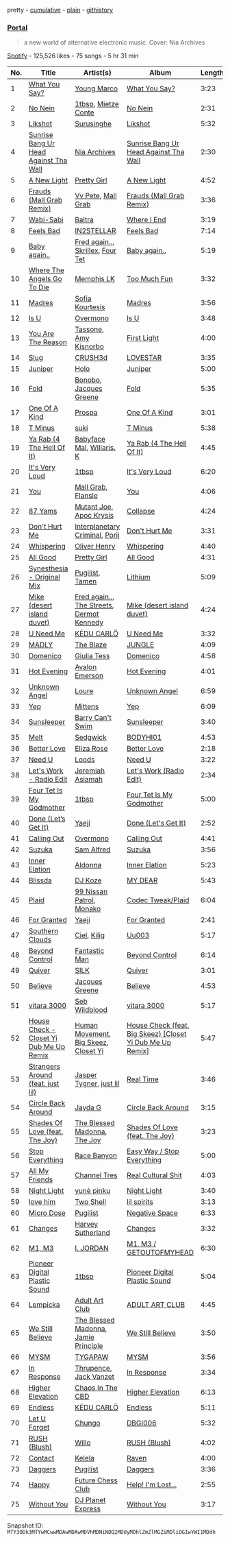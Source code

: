 pretty - [cumulative](/playlists/cumulative/37i9dQZF1DWZaNRXtvIrDt.md) - [plain](/playlists/plain/37i9dQZF1DWZaNRXtvIrDt) - [githistory](https://github.githistory.xyz/mackorone/spotify-playlist-archive/blob/main/playlists/plain/37i9dQZF1DWZaNRXtvIrDt)

### [Portal](https://open.spotify.com/playlist/37i9dQZF1DWZaNRXtvIrDt)

> a new world of alternative electronic music\. Cover: Nia Archives

[Spotify](https://open.spotify.com/user/spotify) - 125,526 likes - 75 songs - 5 hr 31 min

| No. | Title | Artist(s) | Album | Length |
|---|---|---|---|---|
| 1 | [What You Say?](https://open.spotify.com/track/22quZFeltYbo325rn3ktTe) | [Young Marco](https://open.spotify.com/artist/7zpN81tVvPwlHcJSkSCyRa) | [What You Say?](https://open.spotify.com/album/2yRIzD4GpnSNlGw5gt0Y1o) | 3:23 |
| 2 | [No Nein](https://open.spotify.com/track/4qeIlzP0Z1JFXh0AckDcX8) | [1tbsp](https://open.spotify.com/artist/6G01WYFYF91rjG5LtwMhY4), [Mietze Conte](https://open.spotify.com/artist/3ETvRzzQK7ppB28GcAE8rN) | [No Nein](https://open.spotify.com/album/5vmCLooZQ8zXFbabT1nvxP) | 2:31 |
| 3 | [Likshot](https://open.spotify.com/track/6GY4eHl6UjFLpqFAPEG6QQ) | [Surusinghe](https://open.spotify.com/artist/7m5jnraNhVbxMZ7B8FvCSe) | [Likshot](https://open.spotify.com/album/2ePWaT9H5e7D9TF42S5WpF) | 5:32 |
| 4 | [Sunrise Bang Ur Head Against Tha Wall](https://open.spotify.com/track/3Atsv8Fo8Kyl5jwpuPc5hz) | [Nia Archives](https://open.spotify.com/artist/7BMR0fwtEvzGtK4rNGdoiQ) | [Sunrise Bang Ur Head Against Tha Wall](https://open.spotify.com/album/7cZBakwAsi0MMcICMUrQ9f) | 2:30 |
| 5 | [A New Light](https://open.spotify.com/track/6fn7tlBORXWaSLdACXVkuO) | [Pretty Girl](https://open.spotify.com/artist/6KkltYAOOGsCaW7dO9jF98) | [A New Light](https://open.spotify.com/album/3ImwhIT7SY1Cndhrdi0SCq) | 4:52 |
| 6 | [Frauds \(Mall Grab Remix\)](https://open.spotify.com/track/6scCpOSEfY7FfDRjkHnUwL) | [Vv Pete](https://open.spotify.com/artist/66IkoRt5JAg88LCnPuyxXr), [Mall Grab](https://open.spotify.com/artist/7yF6JnFPDzgml2Ytkyl5D7) | [Frauds \(Mall Grab Remix\)](https://open.spotify.com/album/1JsPxT71G12JueIEVP0UR1) | 3:36 |
| 7 | [Wabi\-Sabi](https://open.spotify.com/track/5q5OIJJmqr3slrtZUdpcXs) | [Baltra](https://open.spotify.com/artist/2tEyBfwGBfQgLXeAJW0MgC) | [Where I End](https://open.spotify.com/album/6NG6L5FQacqXP3KJhHfsAg) | 3:19 |
| 8 | [Feels Bad](https://open.spotify.com/track/1wr53taHWvkEfp9nG0vAIM) | [IN2STELLAR](https://open.spotify.com/artist/6JDTszsnsJ44yCRBnISbVq) | [Feels Bad](https://open.spotify.com/album/23rwCtNkALElgFulTfNRpv) | 7:14 |
| 9 | [Baby again..](https://open.spotify.com/track/4zlbKky2yA657Sk5rekZoR) | [Fred again..](https://open.spotify.com/artist/4oLeXFyACqeem2VImYeBFe), [Skrillex](https://open.spotify.com/artist/5he5w2lnU9x7JFhnwcekXX), [Four Tet](https://open.spotify.com/artist/7Eu1txygG6nJttLHbZdQOh) | [Baby again..](https://open.spotify.com/album/7J7redEXgOUEsUBXukhkUF) | 5:19 |
| 10 | [Where The Angels Go To Die](https://open.spotify.com/track/0zwJUJgcZrcdAKfATMYhcq) | [Memphis LK](https://open.spotify.com/artist/7z3XgqpRYdNJ7RvEUlYaUe) | [Too Much Fun](https://open.spotify.com/album/6DVEb2UcjI2o4W4SdOXksM) | 3:32 |
| 11 | [Madres](https://open.spotify.com/track/3oZOhcGFBx5AdxDmpp209k) | [Sofia Kourtesis](https://open.spotify.com/artist/7wXTWO45lqpUejDkike0Gf) | [Madres](https://open.spotify.com/album/72c0drLnTHGgihMXP0TXU5) | 3:56 |
| 12 | [Is U](https://open.spotify.com/track/4Z3RGx7Be5plLoIw7i83wX) | [Overmono](https://open.spotify.com/artist/01PnN11ovfen6xUOHfNpn3) | [Is U](https://open.spotify.com/album/4jO5B8uUoYusn8Yb8iSoVo) | 3:48 |
| 13 | [You Are The Reason](https://open.spotify.com/track/56F50CYq9MRcefIShTLPL4) | [Tassone](https://open.spotify.com/artist/470ihAHOGGu2P0xyo8upnv), [Amy Kisnorbo](https://open.spotify.com/artist/2PJz7yQtTtf05sYx7jsbrI) | [First Light](https://open.spotify.com/album/0j8NWZVyLmUtvybK07T1hi) | 4:00 |
| 14 | [Slug](https://open.spotify.com/track/0pI7zATeng92EknYPfi2B2) | [CRUSH3d](https://open.spotify.com/artist/5Qvgao5nFsaKRPeL42Dnpf) | [LOVESTAR](https://open.spotify.com/album/59QdYCo6YpVIUim9b3k27e) | 3:35 |
| 15 | [Juniper](https://open.spotify.com/track/4PRVnpNShPqjANUE5GC7Dx) | [Holo](https://open.spotify.com/artist/5PrWAhH8BO28ieKNfYYFEX) | [Juniper](https://open.spotify.com/album/56TKvJC3uylhbaC8N6jhn1) | 5:00 |
| 16 | [Fold](https://open.spotify.com/track/3yaAqfGcXeC02j88iaoebG) | [Bonobo](https://open.spotify.com/artist/0cmWgDlu9CwTgxPhf403hb), [Jacques Greene](https://open.spotify.com/artist/0ygIgsjUzKivFgxgjQ9iV9) | [Fold](https://open.spotify.com/album/3xReYX6louXtp8C6Lxf8bx) | 5:35 |
| 17 | [One Of A Kind](https://open.spotify.com/track/0kVERdA5KiHfK9j9TXnasd) | [Prospa](https://open.spotify.com/artist/6HabM2PUM519iIxervGWSb) | [One Of A Kind](https://open.spotify.com/album/7IkgeMzxtjC9kdihJYmj2J) | 3:01 |
| 18 | [T Minus](https://open.spotify.com/track/6VH91gjItq7rKiYnIPApQ2) | [suki](https://open.spotify.com/artist/1vIOPkrhJl84CvBcT6LPyq) | [T Minus](https://open.spotify.com/album/0RSh5kgB4s3tRpQEcIkx0f) | 5:38 |
| 19 | [Ya Rab \(4 The Hell Of It\)](https://open.spotify.com/track/4y19GgcMvyXNFke43cGBuf) | [Babyface Mal](https://open.spotify.com/artist/6IcfiOE8lEUiDg5ZsvA5uN), [Willaris\. K](https://open.spotify.com/artist/6ZHeg2Op5ZkNppXbNLSglj) | [Ya Rab \(4 The Hell Of It\)](https://open.spotify.com/album/4RjFzNmR3D6t4dT6mFEzPL) | 4:45 |
| 20 | [It's Very Loud](https://open.spotify.com/track/4pVpPtYTEGLVhfgljGM2Xl) | [1tbsp](https://open.spotify.com/artist/6G01WYFYF91rjG5LtwMhY4) | [It's Very Loud](https://open.spotify.com/album/6IERtDEcLcMkt23FEueAH7) | 6:20 |
| 21 | [You](https://open.spotify.com/track/0qjYHI9np3bsH5tr0tX2Pk) | [Mall Grab](https://open.spotify.com/artist/7yF6JnFPDzgml2Ytkyl5D7), [Flansie](https://open.spotify.com/artist/2BArfYNHUsUFaABc7WzoSI) | [You](https://open.spotify.com/album/0Gc4oCJpqyp7D2OchNftc1) | 4:06 |
| 22 | [87 Yams](https://open.spotify.com/track/7weyjwy7ylvA14AQV7PjRQ) | [Mutant Joe](https://open.spotify.com/artist/3qJM7YRQVOYADVj132dyqs), [Apoc Krysis](https://open.spotify.com/artist/5FWqTrWj74TUJLstHwCDQE) | [Collapse](https://open.spotify.com/album/2UFGQuz3ycsUPCTlf2685M) | 4:24 |
| 23 | [Don't Hurt Me](https://open.spotify.com/track/1UptW89gc2ATGaWegfuSQV) | [Interplanetary Criminal](https://open.spotify.com/artist/6uJ51uV5rYzu1MJkC4CceI), [Porij](https://open.spotify.com/artist/5Ph4BCHTBnS7CJctvtUDkp) | [Don't Hurt Me](https://open.spotify.com/album/5C9wrneIR28xvm1TpUQjJg) | 3:31 |
| 24 | [Whispering](https://open.spotify.com/track/6HdgO8F81kPNjhk9O5ic1F) | [Oliver Henry](https://open.spotify.com/artist/5rrIGWOBnDYdcRz9FqdvfD) | [Whispering](https://open.spotify.com/album/5ImXv8MXMUQxjWZzVL4WIZ) | 4:40 |
| 25 | [All Good](https://open.spotify.com/track/0E1R3RC1YxQ6nIJ2ZDbDjF) | [Pretty Girl](https://open.spotify.com/artist/6KkltYAOOGsCaW7dO9jF98) | [All Good](https://open.spotify.com/album/4KyYJbYmodLczcw5HLkkzI) | 4:31 |
| 26 | [Synesthesia \- Original Mix](https://open.spotify.com/track/5BKnU3tIABYxGm6fUCsXzk) | [Pugilist](https://open.spotify.com/artist/5PXa57bB4y0vrQqeZX7A2S), [Tamen](https://open.spotify.com/artist/2HVIdpqXvq82kEqaXzWIc6) | [Lithium](https://open.spotify.com/album/5zQRu6T7emt6CC1u8SQ7xo) | 5:09 |
| 27 | [Mike \(desert island duvet\)](https://open.spotify.com/track/6cqcmtaxNL7YCKKsuYAPJo) | [Fred again..](https://open.spotify.com/artist/4oLeXFyACqeem2VImYeBFe), [The Streets](https://open.spotify.com/artist/4GvOygVQquMaPm8oAc0vXi), [Dermot Kennedy](https://open.spotify.com/artist/5KNNVgR6LBIABRIomyCwKJ) | [Mike \(desert island duvet\)](https://open.spotify.com/album/3lYzZoDorEtJsL3uRZ5dPa) | 4:24 |
| 28 | [U Need Me](https://open.spotify.com/track/6SzGIfq5jwOkJHIyv4hw3a) | [KÉDU CARLÖ](https://open.spotify.com/artist/5FdNimxRznD7ZK6LR5VTJC) | [U Need Me](https://open.spotify.com/album/5Y6yg0eVhYryiM6nE8MoGM) | 3:32 |
| 29 | [MADLY](https://open.spotify.com/track/7Eg6WudP6Qp7JzqldA2ZTH) | [The Blaze](https://open.spotify.com/artist/1Dt1UKLtrJIW1xxRBejjos) | [JUNGLE](https://open.spotify.com/album/409STQlcajDkM1vdhM4Qxo) | 4:09 |
| 30 | [Domenico](https://open.spotify.com/track/2jvoUFy1ovw1q2kloUPBE1) | [Giulia Tess](https://open.spotify.com/artist/1DIRMEtLvteuZfHcKgwQX3) | [Domenico](https://open.spotify.com/album/0DhbY3VlbKpUABz7i6gUne) | 4:58 |
| 31 | [Hot Evening](https://open.spotify.com/track/7l7tXEWUMfW5m5AE8vPfOB) | [Avalon Emerson](https://open.spotify.com/artist/4yrO1N273PlTaixa4BNwBz) | [Hot Evening](https://open.spotify.com/album/7IZ79nalZzDtQhgtCR4Dp1) | 4:01 |
| 32 | [Unknown Angel](https://open.spotify.com/track/0c3l1ht3cKspGlY67Fcogu) | [Loure](https://open.spotify.com/artist/0oj4QK4zH3lghS2Oa418zZ) | [Unknown Angel](https://open.spotify.com/album/0Uo6UEk7brlxliZ1KmzTKV) | 6:59 |
| 33 | [Yep](https://open.spotify.com/track/6jjETvirTF2hSHTaIFfP4l) | [Mittens](https://open.spotify.com/artist/6XQVVD3qhvoRUMTqz71go5) | [Yep](https://open.spotify.com/album/4sr7vWHDBLVirEY9T7DpWm) | 6:09 |
| 34 | [Sunsleeper](https://open.spotify.com/track/7yWd93ZTbCuhaH2QCsTHKc) | [Barry Can't Swim](https://open.spotify.com/artist/0vTVU0KH0CVzijsoKGsTPl) | [Sunsleeper](https://open.spotify.com/album/0ek3Sau5tGwOmwQFAzrx1M) | 3:40 |
| 35 | [Melt](https://open.spotify.com/track/1iIJo7yj62RekfvObHCWk8) | [Sedgwick](https://open.spotify.com/artist/14GS88QJ3INGFBUOYAVB6U) | [BODYHI01](https://open.spotify.com/album/3bx63fNrCUXTulmXggzhgB) | 4:53 |
| 36 | [Better Love](https://open.spotify.com/track/1UTHkifQMS6znmSx2Svobk) | [Eliza Rose](https://open.spotify.com/artist/4XC335ouK6pXyq4QiIb8bP) | [Better Love](https://open.spotify.com/album/0delJu1UUzdBfufg94lbME) | 2:18 |
| 37 | [Need U](https://open.spotify.com/track/6OAlog0TfLYgmT1LVXPOQU) | [Loods](https://open.spotify.com/artist/1uF7AFfGahplhiaHEy9NNl) | [Need U](https://open.spotify.com/album/06RiNKQaHus4Q0GD4aN2xT) | 3:22 |
| 38 | [Let's Work \- Radio Edit](https://open.spotify.com/track/4Wcl6jXGxyjFBKlXHZZgEj) | [Jeremiah Asiamah](https://open.spotify.com/artist/4a8asYwblfRPbHxD6Oc7W4) | [Let's Work \(Radio Edit\)](https://open.spotify.com/album/5Gx2vMTRqTurmCQh5SdXfo) | 2:34 |
| 39 | [Four Tet Is My Godmother](https://open.spotify.com/track/6KsRWn1YysBAeBEB384iVT) | [1tbsp](https://open.spotify.com/artist/6G01WYFYF91rjG5LtwMhY4) | [Four Tet Is My Godmother](https://open.spotify.com/album/3Vs3clSmo2AS7u3JywlVOP) | 5:00 |
| 40 | [Done \(Let’s Get It\)](https://open.spotify.com/track/2aiZVh8PAgIVy3wNlsQnhD) | [Yaeji](https://open.spotify.com/artist/2RqrWplViWHSGLzlhmDcbt) | [Done \(Let's Get It\)](https://open.spotify.com/album/1qVKptza3e1owyE8IzvTUO) | 2:52 |
| 41 | [Calling Out](https://open.spotify.com/track/2dpE7B7usqDVM9By5hnHJW) | [Overmono](https://open.spotify.com/artist/01PnN11ovfen6xUOHfNpn3) | [Calling Out](https://open.spotify.com/album/3xjBSN9UBdB5E1x7CBXUbg) | 4:41 |
| 42 | [Suzuka](https://open.spotify.com/track/4F6v6KqM19TVQFBm1V0Pz1) | [Sam Alfred](https://open.spotify.com/artist/4PVzoVUDxey3mxGdkf4HgR) | [Suzuka](https://open.spotify.com/album/6QkC4UxbD1OqEpWcqzqR98) | 3:56 |
| 43 | [Inner Elation](https://open.spotify.com/track/3bpdVGbZtTQRjTsQC0JtJK) | [Aldonna](https://open.spotify.com/artist/3EPcykAa9mr5CBXcDBQCxS) | [Inner Elation](https://open.spotify.com/album/5N6xyGUcrScIqUyv5qtKgq) | 5:23 |
| 44 | [Blissda](https://open.spotify.com/track/6cOie6oyMHzoVHLmpLfHN4) | [DJ Koze](https://open.spotify.com/artist/1kR99O4MgSTasyeJh8UFCg) | [MY DEAR](https://open.spotify.com/album/7M6tHZFOENnFOzFeeUokS1) | 5:43 |
| 45 | [Plaid](https://open.spotify.com/track/7knr1Ak0hW5apJicbQ1doJ) | [99 Nissan Patrol](https://open.spotify.com/artist/6NLwlRl1gc64NVdC4ZXxgw), [Monako](https://open.spotify.com/artist/281y760OdoAujOeovQnKmC) | [Codec Tweak/Plaid](https://open.spotify.com/album/3f6HJFDtEOdFCTdGlrDkux) | 6:04 |
| 46 | [For Granted](https://open.spotify.com/track/61h5rJ790Vov9ks2Vut5mo) | [Yaeji](https://open.spotify.com/artist/2RqrWplViWHSGLzlhmDcbt) | [For Granted](https://open.spotify.com/album/451l9odp6JqepvnwoFRqtQ) | 2:41 |
| 47 | [Southern Clouds](https://open.spotify.com/track/524JHo9cEbYarhzU8457z4) | [Ciel](https://open.spotify.com/artist/1Rv2Pete1cFEKlDYk0hjWl), [Kilig](https://open.spotify.com/artist/6bV9MqjsNFkMwryuBkWvXX) | [Uu003](https://open.spotify.com/album/3gm06y1TNKQ2RMCgROAEAm) | 5:17 |
| 48 | [Beyond Control](https://open.spotify.com/track/6WhTKGrJaMbTbEtQvU5yKR) | [Fantastic Man](https://open.spotify.com/artist/2eiwJhqnolYJf3iUMLFDpy) | [Beyond Control](https://open.spotify.com/album/5dAhZLZ3qgaPQGpxwJCSDw) | 6:14 |
| 49 | [Quiver](https://open.spotify.com/track/59AhbmCmtzcGVEYuzNXFIx) | [SILK](https://open.spotify.com/artist/01epL9hgF4G7guGkrnzR8a) | [Quiver](https://open.spotify.com/album/2VkVJMy7SwL3j758hgXbvO) | 3:01 |
| 50 | [Believe](https://open.spotify.com/track/302cIFXJZGLRIWMN4Ri91S) | [Jacques Greene](https://open.spotify.com/artist/0ygIgsjUzKivFgxgjQ9iV9) | [Believe](https://open.spotify.com/album/6lKhWjcrdFVgW1WtfsIEFK) | 4:53 |
| 51 | [vitara 3000](https://open.spotify.com/track/1DUmMYU09ZbozYbP5H62M2) | [Seb Wildblood](https://open.spotify.com/artist/51Rlwvwkj8L3zakIRr6dUV) | [vitara 3000](https://open.spotify.com/album/6gawgLMoau5wmayW93to9C) | 5:17 |
| 52 | [House Check \- Closet Yi Dub Me Up Remix](https://open.spotify.com/track/4OjAjAgNHsibaCov2OsoUp) | [Human Movement](https://open.spotify.com/artist/37dubgexq6dhyB4eCM3PHZ), [Big Skeez](https://open.spotify.com/artist/0N4XZEiYb7RIeIN0lsmVMu), [Closet Yi](https://open.spotify.com/artist/1iqgi3aRUSccnZK8K0oIGp) | [House Check \(feat\. Big Skeez\) \[Closet Yi Dub Me Up Remix\]](https://open.spotify.com/album/27vbblbuvaFygfBZSyITFW) | 5:47 |
| 53 | [Strangers Around \(feat\. just lil\)](https://open.spotify.com/track/5mPSGfCAWxYYgbRf9ePCrh) | [Jasper Tygner](https://open.spotify.com/artist/2D7akgJBXcsp8Y2FKdPJCh), [just lil](https://open.spotify.com/artist/3jcw0K5zIPsqqTcsVmKpQg) | [Real Time](https://open.spotify.com/album/4TKFUJgDQmeMoLguoUpOyW) | 3:46 |
| 54 | [Circle Back Around](https://open.spotify.com/track/222xHxHw2MXwNX2qRFO6cB) | [Jayda G](https://open.spotify.com/artist/3NKVm2Jedcf6ibJr6pMUVx) | [Circle Back Around](https://open.spotify.com/album/4crvOlmTqKOcYeZkNs3D33) | 3:15 |
| 55 | [Shades Of Love \(feat\. The Joy\)](https://open.spotify.com/track/28pQcTJag5xFasUq2fw9PK) | [The Blessed Madonna](https://open.spotify.com/artist/4TvhRzxIL1le2PWCeUqxQw), [The Joy](https://open.spotify.com/artist/0m75hupsCHphMuGJlDkQby) | [Shades Of Love \(feat\. The Joy\)](https://open.spotify.com/album/65PtC0GDmt3AyIxcCaThDR) | 3:23 |
| 56 | [Stop Everything](https://open.spotify.com/track/7C7jBRGeBVwuITQjqaTYQa) | [Race Banyon](https://open.spotify.com/artist/5btOKBbjh04dkX7iqFERLL) | [Easy Way / Stop Everything](https://open.spotify.com/album/13ARy3u48SPlVga7PmhoA9) | 5:00 |
| 57 | [All My Friends](https://open.spotify.com/track/7Cgxt0jumHS0Z5B9xmStnS) | [Channel Tres](https://open.spotify.com/artist/4cUkGQyhLFqKHBtL58HYVp) | [Real Cultural Shit](https://open.spotify.com/album/4M0PUnWTYYea4Eomsg14D0) | 4:03 |
| 58 | [Night Light](https://open.spotify.com/track/7Ia03G8qjfSa8fAoCwGRn6) | [yunè pinku](https://open.spotify.com/artist/2sY4BbYrbvNVgsNzo6HddD) | [Night Light](https://open.spotify.com/album/1CGSJpxIUacGXWfQELzqjJ) | 3:40 |
| 59 | [love him](https://open.spotify.com/track/4cDn73Qv5V3aRcPXIZOAwo) | [Two Shell](https://open.spotify.com/artist/4mcHKwboFDmpDBQ4fiOrf3) | [lil spirits](https://open.spotify.com/album/1qSGvtNStL6ELifn51W1va) | 3:13 |
| 60 | [Micro Dose](https://open.spotify.com/track/4kNbzt8JmheXA0CBUTo5qe) | [Pugilist](https://open.spotify.com/artist/5PXa57bB4y0vrQqeZX7A2S) | [Negative Space](https://open.spotify.com/album/7cz8J3Bnwgr5L9wwZUnXOz) | 6:33 |
| 61 | [Changes](https://open.spotify.com/track/5o3sxlnEcM5M9lnav6DAiZ) | [Harvey Sutherland](https://open.spotify.com/artist/4CxFlJDif0atTK3gZebcEf) | [Changes](https://open.spotify.com/album/6OwDyAPg2sKKWCwICtmZ2P) | 3:32 |
| 62 | [M1, M3](https://open.spotify.com/track/6oVTKZr8DyW4PvV3MiMAhN) | [I\. JORDAN](https://open.spotify.com/artist/5RMLpCv3ic2KtGnqJ7eMG4) | [M1, M3 / GETOUTOFMYHEAD](https://open.spotify.com/album/6CD21gDg0zB2h1vLj54BDz) | 6:30 |
| 63 | [Pioneer Digital Plastic Sound](https://open.spotify.com/track/34BbWVBmEuhRP0BS1A2bAS) | [1tbsp](https://open.spotify.com/artist/6G01WYFYF91rjG5LtwMhY4) | [Pioneer Digital Plastic Sound](https://open.spotify.com/album/3UwsX6nPPSZKxMUlt4fip0) | 5:04 |
| 64 | [Lempicka](https://open.spotify.com/track/2hOaAJo2MMr629lhggZdwX) | [Adult Art Club](https://open.spotify.com/artist/74l1bnHa89Rs8yoMFUaLVl) | [ADULT ART CLUB](https://open.spotify.com/album/45QYZeEW29QL7z7yESUqRN) | 4:45 |
| 65 | [We Still Believe](https://open.spotify.com/track/0uoaYBn3prfGyWQR59wkeQ) | [The Blessed Madonna](https://open.spotify.com/artist/4TvhRzxIL1le2PWCeUqxQw), [Jamie Principle](https://open.spotify.com/artist/5obQFNrkFoWB51hm1JTHMw) | [We Still Believe](https://open.spotify.com/album/4U5Eel8ZnGcI15TLj33QYe) | 3:50 |
| 66 | [MYSM](https://open.spotify.com/track/6W33jxmOkSBPQYprghE5Ba) | [TYGAPAW](https://open.spotify.com/artist/2PyscWeidzp9QnSWc5QMBq) | [MYSM](https://open.spotify.com/album/0zcghV7zGl1jMa0TQhFKGz) | 3:56 |
| 67 | [In Response](https://open.spotify.com/track/2Twprkt2frZEbhG3ADc3BF) | [Thrupence](https://open.spotify.com/artist/33WEbJHirq23bohapH3pI9), [Jack Vanzet](https://open.spotify.com/artist/3Q4bHGAfG5KexzVaWE4fnf) | [In Response](https://open.spotify.com/album/3T7fD9JJOdbaCjS7rj1aVa) | 3:34 |
| 68 | [Higher Elevation](https://open.spotify.com/track/3AGTwVq5mmZmRZ4INK4wpv) | [Chaos In The CBD](https://open.spotify.com/artist/0QOQc6jEsPX5Y45TV0hXQy) | [Higher Elevation](https://open.spotify.com/album/1D4EJmfAi8VJbMocGS5MaC) | 6:13 |
| 69 | [Endless](https://open.spotify.com/track/3n4exznFpCunrvLV5ePD5f) | [KÉDU CARLÖ](https://open.spotify.com/artist/5FdNimxRznD7ZK6LR5VTJC) | [Endless](https://open.spotify.com/album/1ig5AkNAuzIpa7R9JdyyjM) | 5:11 |
| 70 | [Let U Forget](https://open.spotify.com/track/3DOTsnGY4an8MBBwfTjplz) | [Chungo](https://open.spotify.com/artist/0XnV2hmWdT3vvtRv7dBrKK) | [DBGI006](https://open.spotify.com/album/5YN4XTvDAwQF9eF2hjriST) | 5:32 |
| 71 | [RUSH \(Blush\)](https://open.spotify.com/track/6pjI3CKUkIGbvSgo7TuRuu) | [Willo](https://open.spotify.com/artist/7ssD6eT1Te3ugcd1noTNLA) | [RUSH \(Blush\)](https://open.spotify.com/album/3Mb7Mtq5mzfrHsfL8EloXp) | 4:02 |
| 72 | [Contact](https://open.spotify.com/track/6RlczF1bVrcf4f65qaXuoA) | [Kelela](https://open.spotify.com/artist/1U0sIzpRtDkvu1hXXzxh60) | [Raven](https://open.spotify.com/album/06uhdSmIYrWRkdnAPjcRcT) | 4:00 |
| 73 | [Daggers](https://open.spotify.com/track/7DMoJXTtrMxHWZJkOnmHm2) | [Pugilist](https://open.spotify.com/artist/5PXa57bB4y0vrQqeZX7A2S) | [Daggers](https://open.spotify.com/album/1joVdJWVO7E3ulPMvwJwl3) | 3:36 |
| 74 | [Happy](https://open.spotify.com/track/7arEqLvEPdAQ3yjEGgMBZt) | [Future Chess Club](https://open.spotify.com/artist/3qhz6nnUi7DZZAEwcGKtGW) | [Help! I'm Lost...](https://open.spotify.com/album/2Wphh77GlQ14bQqBjQn0Gw) | 2:55 |
| 75 | [Without You](https://open.spotify.com/track/6zvutAcF7S2uJyNWVYeyk8) | [DJ Planet Express](https://open.spotify.com/artist/0nx9ai3o3Ba6bE3WHkEoQg) | [Without You](https://open.spotify.com/album/5HzikeJkDjre6mvkabWM1g) | 3:17 |

Snapshot ID: `MTY3ODk3MTYwMCwwMDAwMDAwMDVhMDNiNDQ2MDUyMDhlZmZlMGZiMDliOGIwYWI1MDdh`
